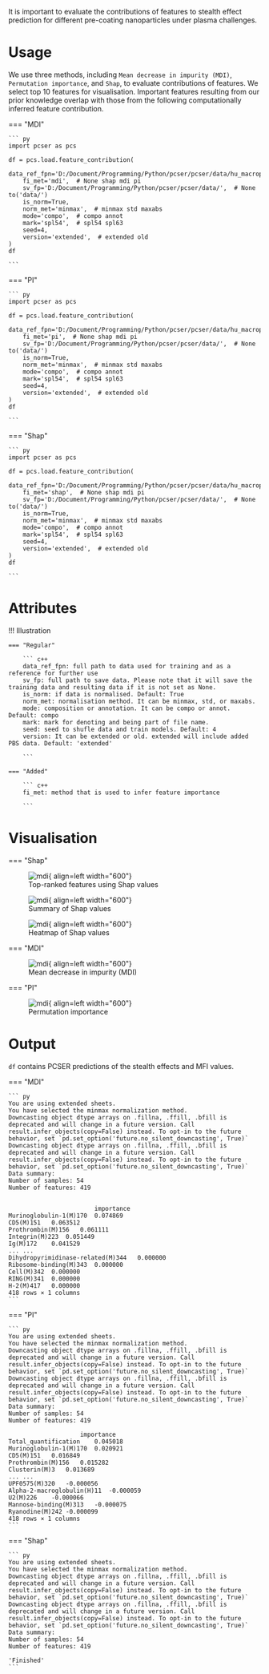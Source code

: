 It is important to evaluate the contributions of features to stealth effect prediction for different pre-coating nanoparticles under plasma challenges.

# Usage
We use three methods, including `Mean decrease in impurity (MDI)`, `Permutation importance`, and `Shap`, to evaluate contributions of features. We select top 10 features for visualisation. Important features resulting from our prior knowledge overlap with those from the following computationally inferred feature contribution.


=== "MDI"

    ``` py
    import pcser as pcs

    df = pcs.load.feature_contribution(
        data_ref_fpn='D:/Document/Programming/Python/pcser/pcser/data/hu_macrophage/Proteomics_07262023_rv_C57BL6_spl54.xlsx',
        fi_met='mdi',  # None shap mdi pi
        sv_fp='D:/Document/Programming/Python/pcser/pcser/data/',  # None to('data/')
        is_norm=True,
        norm_met='minmax',  # minmax std maxabs
        mode='compo',  # compo annot
        mark='spl54',  # spl54 spl63
        seed=4,
        version='extended',  # extended old
    )
    df
    
    ```

=== "PI"

    ``` py
    import pcser as pcs

    df = pcs.load.feature_contribution(
        data_ref_fpn='D:/Document/Programming/Python/pcser/pcser/data/hu_macrophage/Proteomics_07262023_rv_C57BL6_spl54.xlsx',
        fi_met='pi',  # None shap mdi pi
        sv_fp='D:/Document/Programming/Python/pcser/pcser/data/',  # None to('data/')
        is_norm=True,
        norm_met='minmax',  # minmax std maxabs
        mode='compo',  # compo annot
        mark='spl54',  # spl54 spl63
        seed=4,
        version='extended',  # extended old
    )
    df
            
    ``` 

=== "Shap"

    ``` py
    import pcser as pcs

    df = pcs.load.feature_contribution(
        data_ref_fpn='D:/Document/Programming/Python/pcser/pcser/data/hu_macrophage/Proteomics_07262023_rv_C57BL6_spl54.xlsx',
        fi_met='shap',  # None shap mdi pi
        sv_fp='D:/Document/Programming/Python/pcser/pcser/data/',  # None to('data/')
        is_norm=True,
        norm_met='minmax',  # minmax std maxabs
        mode='compo',  # compo annot
        mark='spl54',  # spl54 spl63
        seed=4,
        version='extended',  # extended old
    )
    df
            
    ``` 


# Attributes
!!! Illustration

    === "Regular"
        
        ``` c++ 
        data_ref_fpn: full path to data used for training and as a reference for further use
        sv_fp: full path to save data. Please note that it will save the training data and resulting data if it is not set as None.
        is_norm: if data is normalised. Default: True
        norm_met: normalisation method. It can be minmax, std, or maxabs.
        mode: composition or annotation. It can be compo or annot. Default: compo 
        mark: mark for denoting and being part of file name.
        seed: seed to shufle data and train models. Default: 4
        version: It can be extended or old. extended will include added PBS data. Default: 'extended'
        
        ```

    === "Added"

        ``` c++
        fi_met: method that is used to infer feature importance

        ```


# Visualisation

=== "Shap"
    <figure markdown="span">
      ![mdi](../img/shap_bar_spl54.png){ align=left width="600"}
      <figcaption>Top-ranked features using Shap values</figcaption>
    </figure>
    <figure markdown="span">
      ![mdi](../img/shap_summary_spl54.png){ align=left width="600"}
      <figcaption>Summary of Shap values</figcaption>
    </figure>
    <figure markdown="span">
      ![mdi](../img/heatmap.png){ align=left width="600"}
      <figcaption>Heatmap of Shap values</figcaption>
    </figure>

=== "MDI"
    <figure markdown="span">
      ![mdi](../img/mdi_spl54.png){ align=left width="600"}
      <figcaption>Mean decrease in impurity (MDI)</figcaption>
    </figure>


=== "PI"
    <figure markdown="span">
      ![mdi](../img/pi_spl54.png){ align=left width="600"}
      <figcaption>Permutation importance</figcaption>
    </figure>


# Output

`df` contains PCSER predictions of the stealth effects and MFI values.

=== "MDI"

    ``` py
    You are using extended sheets.
    You have selected the minmax normalization method.
    Downcasting object dtype arrays on .fillna, .ffill, .bfill is deprecated and will change in a future version. Call result.infer_objects(copy=False) instead. To opt-in to the future behavior, set `pd.set_option('future.no_silent_downcasting', True)`
    Downcasting object dtype arrays on .fillna, .ffill, .bfill is deprecated and will change in a future version. Call result.infer_objects(copy=False) instead. To opt-in to the future behavior, set `pd.set_option('future.no_silent_downcasting', True)`
    Data summary:
    Number of samples: 54
    Number of features: 419


                            importance
    Murinoglobulin-1(M)170	0.074869
    CD5(M)151	0.063512
    Prothrombin(M)156	0.061111
    Integrin(M)223	0.051449
    Ig(M)172	0.041529
    ...	...
    Dihydropyrimidinase-related(M)344	0.000000
    Ribosome-binding(M)343	0.000000
    Cell(M)342	0.000000
    RING(M)341	0.000000
    H-2(M)417	0.000000
    418 rows × 1 columns
    ```

=== "PI"

    ``` py
    You are using extended sheets.
    You have selected the minmax normalization method.
    Downcasting object dtype arrays on .fillna, .ffill, .bfill is deprecated and will change in a future version. Call result.infer_objects(copy=False) instead. To opt-in to the future behavior, set `pd.set_option('future.no_silent_downcasting', True)`
    Downcasting object dtype arrays on .fillna, .ffill, .bfill is deprecated and will change in a future version. Call result.infer_objects(copy=False) instead. To opt-in to the future behavior, set `pd.set_option('future.no_silent_downcasting', True)`
    Data summary:
    Number of samples: 54
    Number of features: 419

                        importance
    Total_quantification	0.045018
    Murinoglobulin-1(M)170	0.020921
    CD5(M)151	0.016849
    Prothrombin(M)156	0.015282
    Clusterin(M)3	0.013689
    ...	...
    UPF0575(M)320	-0.000056
    Alpha-2-macroglobulin(H)11	-0.000059
    U2(M)226	-0.000066
    Mannose-binding(M)313	-0.000075
    Ryanodine(M)242	-0.000099
    418 rows × 1 columns
    ```

=== "Shap"

    ``` py
    You are using extended sheets.
    You have selected the minmax normalization method.
    Downcasting object dtype arrays on .fillna, .ffill, .bfill is deprecated and will change in a future version. Call result.infer_objects(copy=False) instead. To opt-in to the future behavior, set `pd.set_option('future.no_silent_downcasting', True)`
    Downcasting object dtype arrays on .fillna, .ffill, .bfill is deprecated and will change in a future version. Call result.infer_objects(copy=False) instead. To opt-in to the future behavior, set `pd.set_option('future.no_silent_downcasting', True)`
    Data summary:
    Number of samples: 54
    Number of features: 419
    
    'Finished'
    ```